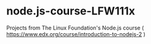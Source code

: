 # node.js-course-LFW111x
Projects from The Linux Foundation's Node.js course ( https://www.edx.org/course/introduction-to-nodejs-2 )
